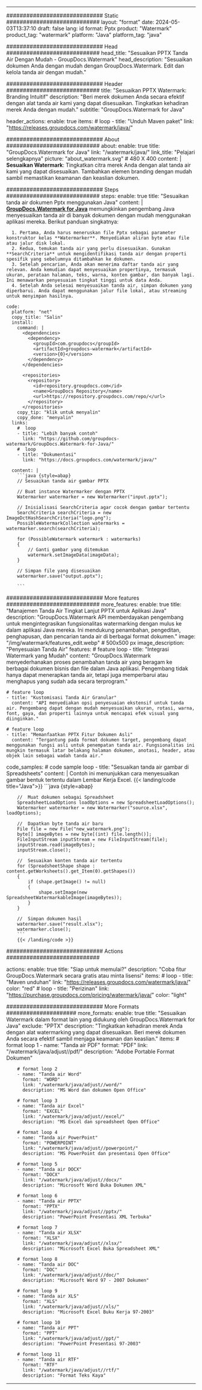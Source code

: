 
---
############################# Static ############################
layout: "format"
date:  2024-05-03T13:37:10
draft: false
lang: id
format: Pptx
product: "Watermark"
product_tag: "watermark"
platform: "Java"
platform_tag: "java"

############################# Head ############################
head_title: "Sesuaikan PPTX Tanda Air Dengan Mudah - GroupDocs.Watermark"
head_description: "Sesuaikan dokumen Anda dengan mudah dengan GroupDocs.Watermark. Edit dan kelola tanda air dengan mudah."

############################# Header ############################
title: "Sesuaikan PPTX Watermark: Branding Intuitif" 
description: "Beri merek dokumen Anda secara efektif dengan alat tanda air kami yang dapat disesuaikan. Tingkatkan kehadiran merek Anda dengan mudah."
subtitle: "GroupDocs.Watermark for Java" 

header_actions:
  enable: true
  items:
    #  loop
    - title: "Unduh Maven paket"
      link: "https://releases.groupdocs.com/watermark/java/"
      
############################# About ############################
about:
    enable: true
    title: "GroupDocs.Watermark for Java"
    link: "/watermark/java/"
    link_title: "Pelajari selengkapnya"
    picture: "about_watermark.svg" # 480 X 400
    content: |
       **Sesuaikan Watermark**: Tingkatkan citra merek Anda dengan alat tanda air kami yang dapat disesuaikan. Tambahkan elemen branding dengan mudah sambil memastikan keamanan dan keaslian dokumen.

############################# Steps ############################
steps:
    enable: true
    title: "Sesuaikan tanda air dokumen Pptx menggunakan Java"
    content: |
      **[GroupDocs.Watermark for Java](https://products.groupdocs.com/watermark/java/)** memungkinkan pengembang Java menyesuaikan tanda air di banyak dokumen dengan mudah menggunakan aplikasi mereka. Berikut panduan singkatnya:
      
      1. Pertama, Anda harus meneruskan file Pptx sebagai parameter konstruktor kelas **Watermarker**. Menyediakan aliran byte atau file atau jalur disk lokal.
      2. Kedua, temukan tanda air yang perlu disesuaikan. Gunakan **SearchCriteria** untuk mengidentifikasi tanda air dengan properti spesifik yang sebelumnya ditambahkan ke dokumen.
      3. Setelah pencarian, Anda akan menerima daftar tanda air yang relevan. Anda kemudian dapat menyesuaikan propertinya, termasuk ukuran, perataan halaman, teks, warna, konten gambar, dan banyak lagi. Ini menawarkan penyesuaian tingkat tinggi untuk data Anda.
      4. Setelah Anda selesai menyesuaikan tanda air, simpan dokumen yang diperbarui. Anda dapat menggunakan jalur file lokal, atau streaming untuk menyimpan hasilnya.
   
    code:
      platform: "net"
      copy_title: "Salin"
      install:
        command: |
          <dependencies>
            <dependency>
              <groupId>com.groupdocs</groupId>
              <artifactId>groupdocs-watermark</artifactId>
              <version>{0}</version>
            </dependency>
          </dependencies>

          <repositories>
            <repository>
              <id>repository.groupdocs.com</id>
              <name>GroupDocs Repository</name>
              <url>https://repository.groupdocs.com/repo/</url>
            </repository>
          </repositories>
        copy_tip: "klik untuk menyalin"
        copy_done: "menyalin"
      links:
        #  loop
        - title: "Lebih banyak contoh"
          link: "https://github.com/groupdocs-watermark/GroupDocs.Watermark-for-Java/"
        #  loop
        - title: "Dokumentasi"
          link: "https://docs.groupdocs.com/watermark/java/"
          
      content: |
        ```java {style=abap}
        // Sesuaikan tanda air gambar PPTX

        // Buat instance Watermarker dengan PPTX
        Watermarker watermarker = new Watermarker("input.pptx");
        
        // Inisialisasi SearchCriteria agar cocok dengan gambar tertentu
        SearchCriteria searchCriteria = new ImageDctHashSearchCriteria("logo.png");
        PossibleWatermarkCollection watermarks = watermarker.search(searchCriteria);

        for (PossibleWatermark watermark : watermarks)
        {
            // Ganti gambar yang ditemukan
            watermark.setImageData(imageData);
        }

        // Simpan file yang disesuaikan
        watermarker.save("output.pptx");
        
        ```
        
############################# More features ############################
more_features:
  enable: true
  title: "Manajemen Tanda Air Tingkat Lanjut PPTX untuk Aplikasi Java"
  description: "GroupDocs.Watermark API memberdayakan pengembang untuk mengintegrasikan fungsionalitas watermarking dengan mulus ke dalam aplikasi Java mereka. Ini mendukung penambahan, pengeditan, penghapusan, dan pencarian tanda air di berbagai format dokumen."
  image: "/img/watermark/features_edit.webp" # 500x500 px
  image_description: "Penyesuaian Tanda Air"
  features:
    # feature loop
    - title: "Integrasi Watermark yang Mudah"
      content: "GroupDocs.Watermark menyederhanakan proses penambahan tanda air yang beragam ke berbagai dokumen bisnis dan file dalam Java aplikasi. Pengembang tidak hanya dapat menerapkan tanda air, tetapi juga memperbarui atau menghapus yang sudah ada secara terprogram."

    # feature loop
    - title: "Kustomisasi Tanda Air Granular"
      content: "API menyediakan opsi penyesuaian ekstensif untuk tanda air. Pengembang dapat dengan mudah menyesuaikan ukuran, rotasi, warna, font, gaya, dan properti lainnya untuk mencapai efek visual yang diinginkan."

    # feature loop
    - title: "Memanfaatkan PPTX Fitur Dokumen Asli"
      content: "Tergantung pada format dokumen target, pengembang dapat menggunakan fungsi asli untuk penempatan tanda air. Fungsionalitas ini mungkin termasuk latar belakang halaman dokumen, anotasi, header, atau objek lain sebagai wadah tanda air."
      
  code_samples:
    # code sample loop
    - title: "Sesuaikan tanda air gambar di Spreadsheets"
      content: |
        Contoh ini menunjukkan cara menyesuaikan gambar bentuk tertentu dalam Lembar Kerja Excel.
        {{< landing/code title="Java">}}
        ```java {style=abap}
        
        //  Muat dokumen sebagai Spreadsheet
        SpreadsheetLoadOptions loadOptions = new SpreadsheetLoadOptions();
        Watermarker watermarker = new Watermarker("source.xlsx", loadOptions);

        //  Dapatkan byte tanda air baru
        File file = new File("new_watermark.png");
        byte[] imageBytes = new byte[(int) file.length()];
        FileInputStream inputStream = new FileInputStream(file);
        inputStream.read(imageBytes);
        inputStream.close();

        //  Sesuaikan konten tanda air tertentu
        for (SpreadsheetShape shape : content.getWorksheets().get_Item(0).getShapes())
        {
            if (shape.getImage() != null)
            {
                shape.setImage(new SpreadsheetWatermarkableImage(imageBytes));
            }
        }

        //  Simpan dokumen hasil
        watermarker.save("result.xlsx");
        watermarker.close();
        ```
        {{< /landing/code >}}


############################# Actions ############################

actions:
  enable: true
  title: "Siap untuk memulai?"
  description: "Coba fitur GroupDocs.Watermark secara gratis atau minta lisensi"
  items:
    #  loop
    - title: "Maven unduhan"
      link: "https://releases.groupdocs.com/watermark/java/"
      color: "red"
        #  loop
    - title: "Perizinan"
      link: "https://purchase.groupdocs.com/pricing/watermark/java/"
      color: "light"


############################# More Formats #####################
more_formats:
    enable: true
    title: "Sesuaikan Watermark dalam format lain yang didukung oleh GroupDocs.Watermark for Java"
    exclude: "PPTX"
    description: "Tingkatkan kehadiran merek Anda dengan alat watermarking yang dapat disesuaikan. Beri merek dokumen Anda secara efektif sambil menjaga keamanan dan keaslian."
    items: 
        # format loop 1
        - name: "Tanda air PDF"
          format: "PDF"
          link: "/watermark/java/adjust//pdf/"
          description: "Adobe Portable Format Dokumen"

        # format loop 2
        - name: "Tanda air Word"
          format: "WORD"
          link: "/watermark/java/adjust//word/"
          description: "MS Word dan dokumen Open Office"
          
        # format loop 3
        - name: "Tanda air Excel"
          format: "EXCEL"
          link: "/watermark/java/adjust//excel/"
          description: "MS Excel dan spreadsheet Open Office"

        # format loop 4
        - name: "Tanda air PowerPoint"
          format: "POWERPOINT"
          link: "/watermark/java/adjust//powerpoint/"
          description: "MS PowerPoint dan presentasi Open Office"

        # format loop 5
        - name: "Tanda air DOCX"
          format: "DOCX"
          link: "/watermark/java/adjust//docx/"
          description: "Microsoft Word Buka Dokumen XML"
          
        # format loop 6
        - name: "Tanda air PPTX"
          format: "PPTX"
          link: "/watermark/java/adjust//pptx/"
          description: "PowerPoint Presentasi XML Terbuka"
          
        # format loop 7
        - name: "Tanda air XLSX"
          format: "XLSX"
          link: "/watermark/java/adjust//xlsx/"
          description: "Microsoft Excel Buka Spreadsheet XML"

        # format loop 8
        - name: "Tanda air DOC"
          format: "DOC"
          link: "/watermark/java/adjust//doc/"
          description: "Microsoft Word 97 - 2007 Dokumen"

        # format loop 9
        - name: "Tanda air XLS"
          format: "XLS"
          link: "/watermark/java/adjust//xls/"
          description: "Microsoft Excel Buku Kerja 97-2003"

        # format loop 10
        - name: "Tanda air PPT"
          format: "PPT"
          link: "/watermark/java/adjust//ppt/"
          description: "PowerPoint Presentasi 97-2003"

        # format loop 11
        - name: "Tanda air RTF"
          format: "RTF"
          link: "/watermark/java/adjust//rtf/"
          description: "Format Teks Kaya"

---